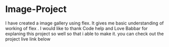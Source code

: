 # Image-Project
I have created a image gallery using flex. It gives me basic understanding of working of flex . I would like to thank Code help and Love Babbar for explaning this project so well so that i able to make it. you can check out the project live link below
